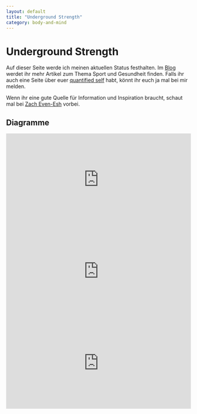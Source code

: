 ```yaml
---
layout: default
title: "Underground Strength"
category: body-and-mind
---
```

Underground Strength
====================

Auf dieser Seite werde ich meinen aktuellen Status festhalten. Im [Blog][0] werdet ihr mehr Artikel zum Thema Sport und Gesundheit finden.  Falls ihr auch eine Seite über euer [quantified self][1] habt, könnt ihr euch ja mal bei mir melden.

Wenn ihr eine gute Quelle für Information und Inspiration braucht, schaut mal bei [Zach Even-Esh][2] vorbei.

Diagramme
---------

<iframe src="http://www.kopis.de/n/oauth-php/steps_week.php" width="100%" height="250px" scrolling="no" frameborder="0">
Hier sollte eigentlich eine Übersicht über meine aktuelle Schritte zu sehen sein. Wahrscheinlich ist irgendwas in den Tiefen des Internet stecken geblieben...
</iframe>

<iframe src="http://www.kopis.de/n/oauth-php/weight_week.php" width="100%" height="250px" scrolling="no" frameborder="0">
Hier sollte eigentlich eine Übersicht über mein aktuelles Gewicht zu sehen sein. Wahrscheinlich ist irgendwas in den Tiefen des Internet stecken geblieben...
</iframe>

<iframe src="http://www.kopis.de/n/oauth-php/nutrition_week.php" width="100%" height="250px" scrolling="no" frameborder="0">
Hier sollte eigentlich eine Übersicht über meine aktuelle Ernährungswerte zu sehen sein. Wahrscheinlich ist irgendwas in den Tiefen des Internet stecken geblieben...
</iframe>

[0]: /
[1]: https://de.wikipedia.org/wiki/Quantified_Self
[2]: http://www.undergroundstrengthcoach.com/
